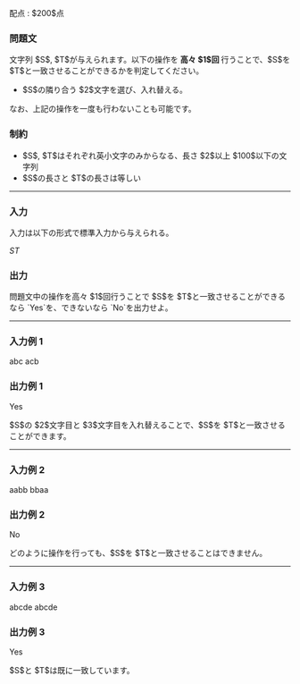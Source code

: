 
<div>

<span>

<span>

<p>
配点 : $200$点
</p>

<div>

<section>

### **問題文**

<p>
文字列 $S$, $T$が与えられます。以下の操作を
<strong>
高々 $1$回
</strong>
行うことで、$S$を $T$と一致させることができるかを判定してください。
</p>

<ul>

<li>
$S$の隣り合う $2$文字を選び、入れ替える。
</li>

</ul>

<p>
なお、上記の操作を一度も行わないことも可能です。
</p>

</section>

</div>

<div>

<section>

### **制約**

<ul>

<li>
$S$, $T$はそれぞれ英小文字のみからなる、長さ $2$以上 $100$以下の文字列
</li>

<li>
$S$の長さと $T$の長さは等しい
</li>

</ul>

</section>

</div>

---

<div>

<div>

<section>

### **入力**

<p>
入力は以下の形式で標準入力から与えられる。
</p>

<div>

$S$$T$
</div>

</section>

</div>

<div>

<section>

### **出力**

<p>
問題文中の操作を高々 $1$回行うことで $S$を $T$と一致させることができるなら `Yes`を、できないなら `No`を出力せよ。
</p>

</section>

</div>

</div>

---

<div>

<section>

### **入力例 1**

<div>

abc
acb

</div>

</section>

</div>

<div>

<section>

### **出力例 1**

<div>

Yes

</div>

<p>
$S$の $2$文字目と $3$文字目を入れ替えることで、$S$を $T$と一致させることができます。
</p>

</section>

</div>

---

<div>

<section>

### **入力例 2**

<div>

aabb
bbaa

</div>

</section>

</div>

<div>

<section>

### **出力例 2**

<div>

No

</div>

<p>
どのように操作を行っても、$S$を $T$と一致させることはできません。
</p>

</section>

</div>

---

<div>

<section>

### **入力例 3**

<div>

abcde
abcde

</div>

</section>

</div>

<div>

<section>

### **出力例 3**

<div>

Yes

</div>

<p>
$S$と $T$は既に一致しています。
</p>

</section>

</div>

</span>

</span>

</div>

